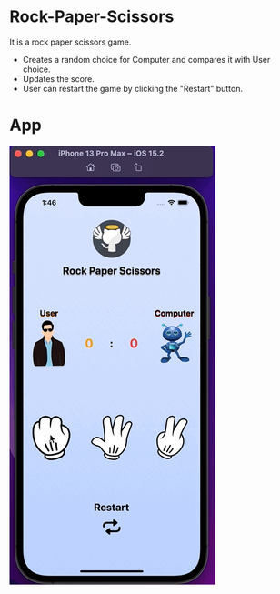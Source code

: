 # Rock-Paper-Scissors
It is a rock paper scissors game. 
- Creates a random choice for Computer and compares it with User choice.
- Updates the score.
- User can restart the game by clicking the "Restart" button.

# App
![](https://github.com/MutluClkn/Rock-Paper-Scissors/blob/main/Images/app.gif)
